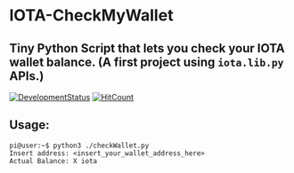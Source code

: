 # IOTA-CheckMyWallet 

## Tiny Python Script that lets you check your IOTA wallet balance. (A first project using ```iota.lib.py``` APIs.)

[![DevelopmentStatus](https://img.shields.io/badge/Development-Stopped-red.svg)](https://img.shields.io/badge/Development-Stopped-red.svg)
[![HitCount](http://hits.dwyl.io/Mrcuve0/IOTA-CheckMyWallet.svg)](http://hits.dwyl.io/Mrcuve0/IOTA-CheckMyWallet)

## Usage:
```
pi@user:~$ python3 ./checkWallet.py 
Insert address: <insert_your_wallet_address_here>
Actual Balance: X iota
```
